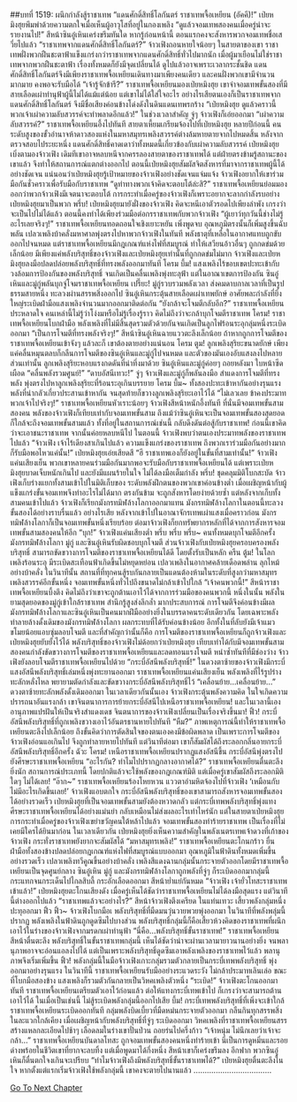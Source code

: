 ##บทที่ 1519: ผนึกกำลังสู้ราชาเทพ
“แดนศักดิ์สิทธิ์โลกันตร์ ราชาเทพจื้อเหยียน (อัคคี)!”
เป่ยหมิงฮุยพึมพำด้วยความตกใจเมื่อเห็นผู้อาวุโสที่อยู่ในกองเพลิง
“ดูแล้วจอมเทพสองคนเมื่อครู่น่าจะรายงานไป!”
สีหน้าซินอู๋เหินเคร่งขรึมทันใด หากรู้ก่อนหน้านี้ ตอนแรกคงจะสังหารพวกจอมเทพชื่อเสวี่ยไปแล้ว
“ราชาเทพจากแดนศักดิ์สิทธิ์โลกันตร์?”
จ้าวเฟิงถอนหายใจน้อยๆ
ในสายตาของเขา ราชาเทพฝั่งพวกฝืนชะตาฟ้าแข็งแกร่งกว่าราชาเทพจากแดนศักดิ์สิทธิ์ทั่วไปมากนัก
เมื่อผู้มาเยือนไม่ใช่ราชาเทพจากพวกฝืนชะตาฟ้า เรื่องทั้งหมดก็ยังมีจุดเปลี่ยนได้
ดูไปแล้วอาจเพราะเวลากระชั้นชิด แดนศักดิ์สิทธิ์โลกันตร์จึงมีเพียงราชาเทพจื้อเหยียนเดินทางมาเพียงคนเดียว และคนฝั่งพวกเขามีจำนวนมากมาย คงพอจะรับมือได้
“เจ้ารู้จักข้ารึ?”
ราชาเทพจื้อเหยียนมองเป่ยหมิงฮุย
เขาจำจอมเทพขั้นสองที่มีสายเลือดเผ่าทำนุฟ้าผู้นี้ไม่ได้แม้แต่น้อย
แต่เขาไม่ได้ใส่ใจอะไร อย่างไรเสียตนเองก็เป็นราชาเทพจากแดนศักดิ์สิทธิ์โลกันตร์ จึงมีชื่อเสียงค่อนข้างโด่งดังในดินแดนเทพรกร้าง
“เป่ยหมิงฮุย ดูแล้วคราวนี้พวกเจ้าเผ่าความลับสวรรค์จะทำพลาดอีกแล้ว!”
ในช่วงเวลาสำคัญ จู่ๆ จ้าวเฟิงก็เอ่ยออกมา
“เผ่าความลับสวรรค์?”
ราชาเทพจื้อเหยียนอึ้งไปทันที สายตาเหี้ยมเกรียมจ้องไปที่เป่ยหมิงฮุย
หลายปีก่อนนี้ คนระดับสูงของขั้วอำนาจห้าดาวสองแห่งในมหาสมุทรเพลิงสวรรค์ต่างล้มหายตายจากไปหมดสิ้น
หลังจากตรวจสอบไประยะหนึ่ง แดนศักดิ์สิทธิ์คาดเดาว่าทั้งหมดนี้เกี่ยวข้องกับเผ่าความลับสวรรค์
เป่ยหมิงฮุยเบิ่งตามองจ้าวเฟิง เดิมทีเขาอาจหลบหนีจากครรลองสายตาของราชาเทพได้ แต่ฝ่ายตรงข้ามรู้สถานะของเขาแล้ว จึงทำให้สถานการณ์แตกต่างออกไป
ตอนนี้เป่ยหมิงฮุยสัมผัสจิตสังหารที่มาจากราชาเทพผู้นี้ได้อย่างชัดเจน
แน่นอนว่าเป่ยหมิงฮุยรู้เป้าหมายของจ้าวเฟิงอย่างชัดเจนแจ่มแจ้ง
จ้าวเฟิงอยากให้เขาร่วมมือกันชั่วคราวเพื่อรับมือกับราชาเทพ
“ดูท่าทางพวกเจ้าคิดจะตอบโต้ล่ะสิ?”
ราชาเทพจื้อเหยียนย่อมมองออกว่าพวกจ้าวเฟิงมีเจตนาจะตอบโต้ การกระทำเมื่อครู่ของจ้าวเฟิงก็เพราะอยากจะลากกำลังรบอย่างเป่ยหมิงฮุยมาเป็นพวก
พรึ่บ!
เป่ยหมิงฮุยมายังฝั่งของจ้าวเฟิง
คิดจะหนีเอาตัวรอดไปเพียงลำพัง เกรงว่าจะเป็นไปไม่ได้แล้ว ตอนนี้คงทำได้เพียงร่วมมือต่อกรราชาเทพกับพวกจ้าวเฟิง
“ผู้เยาว์ทุกวันนี้ช่างไม่รู้อะไรเลยจริงๆ!”
ราชาเทพจื้อเหยียนทอดถอนใจเชิงเยาะหยัน
เพิ่งพูดจบ อุณหภูมิตรงนั้นก็เพิ่มสูงขึ้นฉับพลัน เปลวเพลิงบ้าคลั่งมหาศาลพุ่งตรงไปหาพวกจ้าวเฟิงในทันที
พลังธาตุที่เหลือในอากาศแทบถูกขับออกไปจนหมด
แต่ราชาเทพจื้อเหยียนมีกฎเกณฑ์แห่งไฟที่สมบูรณ์ ทำให้เสวียนอ้าวอื่นๆ ถูกกดข่มด้วยเล็กน้อย
มีเพียงแค่พลังบริสุทธิ์ของจ้าวเฟิงและเป่ยหมิงฮุยเท่านั้นที่ถูกกดข่มไม่มาก
จ้าวเฟิงและเป่ยหมิงฮุยลงมือปลดปล่อยพลังบริสุทธิ์ที่ทรงพลังออกมาทันที
โครม บึ้ม!
แสงเพลิงไร้ขอบเขตปะทะเข้ากับวงล้อมการป้องกันของพลังบริสุทธิ์ จนเกิดเป็นคลื่นเพลิงพุ่งทะลุฟ้า
แต่ในอาณาเขตการป้องกัน ซินอู๋เหินและมู่กู่พลันบุกจู่โจมราชาเทพจื้อเหยียน
เปรี๊ยะ!
มู่กู่รวบรวมพลังเวลา ส่งคมดาบกาลเวลาที่เป็นรูปธรรมสายหนึ่ง ทะลวงผ่านสรรพสิ่งออกไป
ซินอู๋เหินกระตุ้นสายเลือดเผ่าเทพยักษ์ อาศัยพละกำลังที่ยิ่งใหญ่ระเบิดฝ่ามือแสงเพลิงจำนวนมากออกมาติดต่อกัน
“ยังกล้าจะโจมตีกลับอีก?”
ราชาเทพจื้อเหยียนประหลาดใจ คนเหล่านี้ไม่รู้ว่าโง่งมหรือไม่รู้เรื่องรู้ราว คิดไม่ถึงว่าจะกล้าบุกโจมตีราชาเทพ
โครม!
ราชาเทพจื้อเหยียนโบกฝ่ามือ พลังเพลิงที่ไม่มีสิ้นสุดรวมตัวด้วยกันจนเกิดเป็นลูกไฟร้อนระอุกลุ่มหนึ่งระเบิดออกมา
“เป็นการโจมตีที่ทรงพลังจริงๆ!”
สีหน้าซินอู๋เหินฉายแววตะลึงเล็กน้อย
ถ้าหากถูกการโจมตีของราชาเทพจื้อเหยียนเข้าจังๆ แล้วละก็ เขาต้องตายอย่างแน่นอน
โครม ตูม!
ลูกเพลิงสุริยะขนาดยักษ์ เพียงแค่คลื่นหมุนตลบก็กลืนการโจมตีของซินอู๋เหินและมู่กู่ไปจนหมด และตัวของมันเองอับแสงลงไปหลายส่วนเท่านั้น
ลูกเพลิงสุริยะหอบแรงกดดันที่น่าทึ่งมาด้วย ซินอู๋เหินและมู่กู่ค่อยๆ ถอยหลังมา ใบหน้าซีดเผือด
“คลื่นพลังรวมศูนย์!”
“ดาบอัสนีเทวะ!”
จู่ๆ จ้าวเฟิงและมู่กู่ก็พลันลงมือ สำแดงการโจมตีที่ทรงพลัง พุ่งตรงไปหาลูกเพลิงสุริยะที่ร้อนระอุเกินบรรยาย
โครม บึ้ม~
ทั้งสองปะทะเข้าหากันอย่างรุนแรง พลังที่น่ากลัวเกี่ยวประสานเข้าหากัน จนสุดท้ายก็ขวางลูกเพลิงสุริยะเอาไว้ได้
“ไม่เลวเลย ข้าคงประมาทพวกเจ้าไปจริงๆ!”
ราชาเทพจื้อเหยียนหัวเราะน้อยๆ
จ้าวเฟิงสีหน้าหนักอึ้งทันที ที่นั่นมีจอมเทพขั้นสามสองคน พลังของจ้าวเฟิงก็เทียบเท่ากับจอมเทพขั้นสาม ถึงแม้ว่าซินอู๋เหินจะเป็นจอมเทพขั้นสองสุดยอด ก็ใกล้จะถึงจอมเทพขั้นสามแล้ว
ทั้งที่อยู่ในสถานการณ์เช่นนี้ กลับดึงดันต่อสู้กับราชาเทพ!
ก่อนนี้เขาคิดว่าจะเอาชนะราชาเทพ จากนั้นค่อยหลบหนีไป
ในตอนนี้ จ้าวเฟิงพบว่าตนเองประมาทพลังของราชาเทพไปแล้ว
“จ้าวเฟิง เจ้าไร้เดียงสาเกินไปแล้ว ความแข็งแกร่งของราชาเทพ ถึงพวกเราร่วมมือกันอย่างมากก็รับมือพอไหวแค่นั้น!”
เป่ยหมิงฮุยเอ่ยเสียดสี
“ฮึ ราชาเทพเองก็ยังอยู่ในขั้นที่สามเท่านั้น!”
จ้าวเฟิงแค่นเสียงเย็น
พวกเขาหลายคนร่วมมือกันมากพอจะรับมือกับราชาเทพจื้อเหยียนได้ แต่เพราะเป่ยหมิงฮุยบาดเจ็บหนักเกินไป และยังมีแผนร้ายในใจ ไม่ได้ลงมือเต็มกำลัง
พรึ่บ!
ชุดคลุมมิติโบกสะบัด จ้าวเฟิงเก็บร่างแยกทั้งสามเข้าไปในมิติเก็บของ
ระดับพลังฝึกตนของพวกเขาค่อนข้างต่ำ เมื่อเผชิญหน้ากับผู้แข็งแกร่งขั้นจอมเทพจึงทำอะไรไม่ได้มาก ตรงกันข้าม จะถูกสังหารโดยง่ายด้วยซ้ำ
แต่หลังจากเก็บทั้งสามคนเข้าไปแล้ว จ้าวเฟิงก็เรียกมังกรทมิฬล้างโลกาออกมาแทน
มังกรทมิฬล้างโลกาในตอนนี้ทะลวงขั้นสองได้อย่างราบรื่นแล้ว
อย่างไรเสีย หลังจากเข้าไปในอาณาจักรเทพเผ่าแสงเมื่อคราวก่อน มังกรทมิฬล้างโลกาก็เป็นจอมเทพขั้นหนึ่งเรียบร้อย ต่อมาจ้าวเฟิงก็ยกทรัพยากรหลักที่ได้จากการสังหารจอมเทพขั้นสามสองคนให้อีก
“บุก!”
จ้าวเฟิงแค่นเสียงต่ำ
พรึ่บ พรึ่บ พรึ่บ~
คนทั้งหมดบุกโจมตีอีกครั้ง
มังกรทมิฬล้างโลกา มู่กู่ และซินอู๋เหินรับผิดชอบบุกโจมตี
ส่วนจ้าวเฟิงกับเป่ยหมิงฮุยครอบครองพลังบริสุทธิ์ สามารถขัดขวางการโจมตีของราชาเทพจื้อเหยียนได้ดี โดยตั้งรับเป็นหลัก
ครืน ตู้ม!
ในโลกเพลิงร้อนระอุ มีระเบิดสะเทือนฟ้าเกิดขึ้นไม่หยุดหย่อน เปลวเพลิงในอากาศคล้ายเดือดพล่าน ลุกไหม้อย่างบ้าคลั่ง
ในวินาทีนั้น สถานที่ที่ทุกคนสู้รบกันกลายเป็นแดนต้องห้ามในระดับที่สูงกว่ามหาสมุทรเพลิงสวรรค์อีกขั้นหนึ่ง จอมเทพขั้นหนึ่งทั่วไปถึงขนาดไม่กล้าเข้าไปใกล้
“เจ้าคนพวกนี้!”
สีหน้าราชาเทพจื้อเหยียนบึ้งตึง
คิดไม่ถึงว่าเขาจะถูกต้านเอาไว้ได้จากการร่วมมือของคนพวกนี้
หนึ่งในนั้น พลังในยามสุดยอดของมู่กู่เข้าใกล้ราชาเทพ สำนึกรู้สูงส่งลึกล้ำ มากประสบการณ์ การโจมตีจึงค่อนข้างมีผล
มังกรทมิฬล้างโลกาและซินอู๋เหินเป็นคนมากฝีมืออย่างยิ่งในบรรดาคนระดับเดียวกัน โดยเฉพาะพลังทำลายล้างดั้งเดิมของมังกรทมิฬล้างโลกา ผลกระทบที่ได้รับค่อนข้างน้อย
อีกทั้งในที่ลับยังมีเจ้าแมวขโมยน้อยแอบซุ่มลอบโจมตี
และที่สำคัญกว่านั้นก็คือ การโจมตีของราชาเทพจื้อเหยียนก็ถูกจ้าวเฟิงและเป่ยหมิงฮุยยับยั้งไว้ได้
พลังบริสุทธิ์ของจ้าวเฟิงไม่ด้อยกว่าเป่ยหมิงฮุย เทียบเท่าได้กับมีจอมเทพขั้นสามสองคนกำลังขัดขวางการโจมตีของราชาเทพจื้อเหยียนและลดทอนแรงโจมตี
หนำซ้ำทันทีที่มีช่องว่าง จ้าวเฟิงยังลอบโจมตีราชาเทพจื้อเหยียนไปด้วย
“กระบี่อัสนีพลังบริสุทธิ์!”
ในดวงตาซ้ายของจ้าวเฟิงมีกระบี่แสงอัสนีพลังบริสุทธิ์เล่มหนึ่งพุ่งทะยานออกมา
ราชาเทพจื้อเหยียนแค่นเสียงเย็น พลังเพลิงที่ไร้รูปร่างทะลักหลั่งไหล พยายามตัดกำลังและขัดขวางกระบี่อัสนีพลังบริสุทธิ์ไว้
“เคลื่อนย้าย…เคลื่อนย้าย…”
ดวงตาซ้ายทะลักพลังดั้งเดิมออกมา
ในเวลาเดียวกันนั้นเอง จ้าวเฟิงกระตุ้นพลังความคิด ในใจเกิดความปรารถนาอันแรงกล้า
เขาจินตนาการการย้ายกระบี่อัสนีไปเหนือราชาเทพจื้อเหยียน!
และในเวลานี้เอง อานุภาพแปรฝันให้เป็นจริงสำแดงเดช จินตนาการของจ้าวเฟิงเปลี่ยนเป็นเรื่องจริงขึ้นมา!
ฟิ้ว!
กระบี่อัสนีพลังบริสุทธิ์ที่ถูกเพลิงขวางเอาไว้อันตรธานหายไปทันที
“หืม?”
ภาพเหตุการณ์นี้ทำให้ราชาเทพจื้อเหยียนตะลึงไปเล็กน้อย ถึงขั้นคิดว่าการตัดสินใจของตนเองคงมีข้อผิดพลาด เป็นเพราะการโจมตีของจ้าวเฟิงอ่อนแอเกินไป จึงถูกทำลายหายไปทันที
แต่วินาทีต่อมา เขาก็สัมผัสได้ถึงระลอกกลิ่นอายกระบี่อัสนีพลังบริสุทธิ์อีกครั้ง
ฉัวะ โครม!
เหนือราชาเทพจื้อเหยียนปรากฏแสงอัสนีขึ้น กระบี่อัสนีพุ่งตรงไปยังศีรษะราชาเทพจื้อเหยียน
“อะไรกัน? ทำไมไปปรากฏกลางอากาศได้?”
ราชาเทพจื้อเหยียนตื่นตะลึงยิ่งนัก
สถานการณ์ประเภทนี้ โดยปกติแล้วจะใช้พลังของกฎเกณฑ์มิติ แต่เมื่อครู่เขาสัมผัสถึงระลอกมิติใดๆ ไม่ได้เลย!
“อ๊าก~”
ราชาเทพจื้อเหยียนร้องโหยหวน แววตาอำมหิตจ้องไปที่จ้าวเฟิง
‘เหมือนกับไม่มีอะไรเกิดขึ้นเลย!’
จ้าวเฟิงแอบตกใจ
กระบี่อัสนีพลังบริสุทธิ์ของเขาสามารถสังหารจอมเทพขั้นสองได้อย่างรวดเร็ว เป่ยหมิงฮุยที่เป็นจอมเทพขั้นสามยังต้องหวาดกลัว
แต่กระบี่เทพพลังบริสุทธิ์พุ่งแทงศีรษะราชาเทพจื้อเหยียนได้อย่างแม่นยำ กลับเหมือนไม่ส่งผลอะไรเท่าไหร่นัก
แต่ในสายตาเป่ยหมิงฮุย การกระทำเมื่อครู่ของจ้าวเฟิงเขย่าขวัญคนใต้หล้าไปแล้ว
จอมเทพขั้นสองทำร้ายราชาเทพ เป็นเรื่องที่ไม่เคยมีใครได้ยินมาก่อน
ในเวลาเดียวกัน เป่ยหมิงฮุยยิ่งเห็นความสำคัญในพลังเนตรเทพเจ้าดวงที่เก้าของจ้าวเฟิง กระทั่งราชาเทพยังยากจะสัมผัสได้
“มหาสมุทรเพลิง!”
ราชาเทพจื้อเหยียนตะโกนกร้าว ยื่นฝ่ามือทั้งสองข้างปลดปล่อยกฎเกณฑ์แห่งไฟที่สมบูรณ์แบบออกมา
อุณหภูมิในฟ้าดินทั้งหมดเพิ่มขึ้นอย่างรวดเร็ว เปลวเพลิงทวีคูณขึ้นอย่างบ้าคลั่ง
เพลิงสีแดงฉานกลุ่มนั้นกระจายตัวออกโดยมีราชาเทพจื้อเหยียนเป็นจุดศูนย์กลาง
ซินอู๋เหิน มู่กู่ และมังกรทมิฬล้างโลกาถูกพลังที่จู่ๆ ก็ระเบิดออกมากลุ่มนี้กระแทกจนกระเด็นไปไกลสิบลี้ กระอักเลือดออกมา สีหน้าย่ำแย่กันหมด
“จ้าวเฟิง เจ้ายั่วโทสะราชาเทพเข้าแล้ว!”
เป่ยหมิงฮุยตะโกนเสียงดัง
เมื่อครู่เห็นได้ชัดว่าราชาเทพจื้อเหยียนไม่ได้ลงมือสุดแรง แต่วินาทีนี้ต่างออกไปแล้ว
“ราชาเทพแล้วจะอย่างไร?”
สีหน้าจ้าวเฟิงตึงเครียด
ในแท่นเทวะ เสี้ยวพลังกลุ่มหนึ่งปะทุออกมา
ฟิ้ว ฟิ้ว~
จ้าวเฟิงโบกมือเ พลังบริสุทธิ์ที่มืดมนวุ่นวายพวยพุ่งออกมา
ในวินาทีที่พลังพลุ่มนี้ปรากฏ พลังเพลิงในฟ้าดินถูกดูดซึมไปบางส่วน
พลังบริสุทธิ์กลุ่มนี้ก็คือเสี้ยวห้วงคิดของราชาเทพที่ผนึกเอาไว้ในร่างของจ้าวเฟิงจากมรดกเผ่าทำนุฟ้า
“นี่คือ…พลังบริสุทธิ์ขั้นราชาเทพ!”
ราชาเทพจื้อเหยียนสีหน้าตื่นตะลึง
พลังบริสุทธิ์ในขั้นราชาเทพกลุ่มนี้ เห็นได้ชัดว่าน่าจะผ่านเวลามายาวนานอย่างยิ่ง จนพลานุภาพอาจจะอ่อนแอลงไปได้
แต่เป็นเพราะพลังบริสุทธิ์ดูดซึมเอาพลังเพลิงของราชาเทพไว้แล้ว พลานุภาพจึงเริ่มเพิ่มขึ้น
ฟิ้ว!
พลังกลุ่มนี้ในมือจ้าวเฟิงเกาะกลุ่มรวมตัวกลายเป็นกระบี่เทพพลังบริสุทธิ์ พุ่งออกมาอย่างรุนแรง
ในวินาทีนี้ ราชาเทพจื้อเหยียนรับมืออย่างระแวดระวัง ไม่กล้าประมาทเลินเล่อ
ขณะที่โบกมือสองข้าง แสงเพลิงก็รวมตัวกันกลายเป็นวิหคเพลิงตัวหนึ่ง
“ระเบิด!”
จ้าวเฟิงตะโกนออกมาทันที
ราชาเทพจื้อเหยียนเตรียมตัวเอาไว้ก่อนแล้ว ต่อให้แทงกระบี่เทพเข้าไป ก็เกรงว่าจะสามารถต้านเอาไว้ได้
ในเมื่อเป็นเช่นนี้ ไม่สู้ระเบิดพลังกลุ่มนี้ออกไปเสีย
บึ้ม!
กระบี่เทพพลังบริสุทธิ์ที่เพิ่งจะเข้าใกล้ราชาเทพจื้อเหยียนระเบิดออกทันที
กลุ่มพลังบิดเบี้ยวที่มืดหม่นกระจายตัวออกมา กลืนกินทุกสรรพสิ่งในละแวกใกล้เคียง
เมื่อเผชิญหน้ากับพลังบริสุทธิ์ที่จู่ๆ ระเบิดออกมา วิหคเพลิงที่ราชาเทพจื้อเหยียนสรรสร้างแหลกละเอียดไปช้าๆ เลือดลมในร่างเขาปั่นป่วน ถอยร่นไปครึ่งก้าว
“เจ้าหนุ่ม ไม่นึกเลยว่าเจ้าจะกล้า…”
ราชาเทพจื้อเหยียนบันดาลโทสะ ถูกจอมเทพขั้นสองคนหนึ่งทำร้ายเข้า นี่เป็นการดูหมิ่นและรอยด่างพร้อยในชีวิตเขาที่ยากจะลบทิ้ง
แต่เมื่อพูดมาได้กึ่งหนึ่ง สีหน้าเขาก็เคร่งขรึมลง
อีกฟาก พวกซินอู๋เหินก็ตื่นตกใจงเกินจะเปรียบ
“ทำไมจ้าวเฟิงถึงมีพลังบริสุทธิ์ขั้นราชาเทพได้?”
เป่ยหมิงฮุยตื่นตะลึงในใจ
หากตั้งแต่แรกเริ่มจ้าวเฟิงใช้พลังกลุ่มนี้ เขาคงจะตายไปนานแล้ว
...................................


[Go To Next Chapter]( ./376.md)